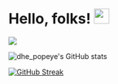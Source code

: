 # Hello, folks! <img src="https://raw.githubusercontent.com/MartinHeinz/MartinHeinz/master/wave.gif" width="30px">


![](https://github.com/popeye0013/popeye0013/blob/main/banner.png)





![dhe_popeye's GitHub stats](https://github-readme-stats.vercel.app/api?username=popeye0013&show_icons=true&theme=dark)

[![GitHub Streak](https://github-readme-streak-stats.herokuapp.com/?user=popeye0013&theme=dark)](https://git.io/streak-stats)
